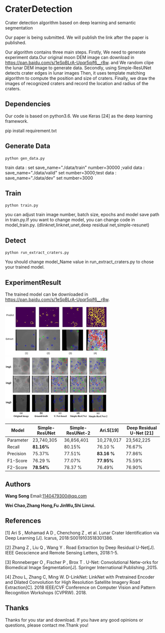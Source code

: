 # CraterDetection
Crater detection algorithm based on deep learning and semantic segmentation

Our paper is being submitted. We will publish the link after the paper is published.

 Our algorithm contains three main steps. 
Firstly, We need to generate experiment data.Our original moon DEM image can download in https://pan.baidu.com/s/1eSpBLrA-Upqr5qjf6__r8w.  and We random clipe the lunar DEM image to generate data. 
Secondly, using Simple-ResUNet detects crater edges in lunar images
Then, it uses template matching algorithm to compute the position and size of craters. 
Finally, we draw the images of recognized craters and record the location and radius of the craters.

## Dependencies

Our code is based on python3.6. We use Keras [24] as the deep learning framework.

pip install requirement.txt

## Generate Data

`python gen_data.py` 

train data : set   save_name="./data/train" number=30000 ;valid data : save_name="./data/valid" set  number=3000;test data : save_name="./data/dev" set  number=3000

## Train

`python train.py`

you can adjust train image number, batch size, epochs and model save path in train.py.If you want to change model, you can change code in model_train.py. (dlinknet,linknet,unet,deep residual net,simple-resunet)

## Detect

`python run_extract_craters.py`

You should change model_Name value in run_extract_craters.py to chose your trained model. 

## ExperimentResult

The trained model can be downloaded in  https://pan.baidu.com/s/1eSpBLrA-Upqr5qjf6__r8w.


 ![image](https://github.com/WangSong960913/CraterDetection/blob/master/data/img1.png)
 ![image](https://github.com/WangSong960913/CraterDetection/blob/master/data/img2.png)


| Model     | Simple-ResUNet | Simple-ResUNet-2 | Ari.S[19]   | Deep   Residual   U-Net [21] |
| --------- | -------------- | ---------------- | ----------- | ---------------------------- |
| Parameter | 23,740,305     | 36,856,401       | 10,278,017  | 23,562,225                   |
| Recall    | **81.16%**     | 80.15%           | 76.10 %     | 76.67%                       |
| Precision | 75.37%         | 77.51%           | **83.16 %** | 77.86%                       |
| F1-Score  | 76.29 %        | 77.07%           | **77.95%**  | 75.59%                       |
| F2-Score  | **78.54%**     | 78.37 %          | 76.49%      | 76.90%                       |

## Authors

**Wang Song**  Email:1140479300@qq.com

**Wei Chao,Zhang Hong,Fu JinWu,Shi Linrui.**

## References

[1]       Ari S , Mohamad A D , Chenchong Z , et al. Lunar Crater Identification via Deep Learning [J]. Icarus, 2018:S0019103518301386.

[2]       Zhang Z , Liu Q ,
Wang Y . Road Extraction by Deep Residual U-Net[J]. IEEE Geoscience and Remote
Sensing Letters, 2018:1-5.

[3]       Ronneberger O ,
Fischer P , Brox T . U-Net: Convolutional Netw-orks for Biomedical Image
Segmentation[J]. Springer International Publishing ,2015.

[4]       Zhou L, Zhang C,
Ming W. D-LinkNet: LinkNet with Pretrained Encoder and Dilated Convolution for
High Resolution Satellite Imagery Road Extraction[C]. 2018 IEEE/CVF Conference
on Computer Vision and Pattern Recognition Workshops (CVPRW). 2018.

## Thanks

Thanks for you star and download. If you have any good opinions or questions, please contact me.Thank you!
